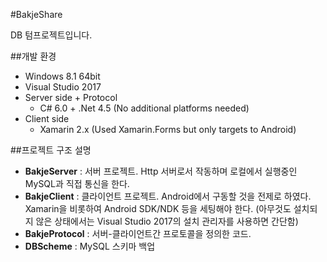 #BakjeShare

DB 텀프로젝트입니다.

##개발 환경

- Windows 8.1 64bit
- Visual Studio 2017
- Server side + Protocol
	- C# 6.0 + .Net 4.5 (No additional platforms needed)
- Client side
	- Xamarin 2.x (Used Xamarin.Forms but only targets to Android)

##프로젝트 구조 설명

- **BakjeServer** : 서버 프로젝트. Http 서버로서 작동하며 로컬에서 실행중인 MySQL과 직접 통신을 한다.
- **BakjeClient** : 클라이언트 프로젝트. Android에서 구동할 것을 전제로 하였다. Xamarin을 비롯하여 Android SDK/NDK 등을 세팅해야 한다. (아무것도 설치되지 않은 상태에서는 Visual Studio 2017의 설치 관리자를 사용하면 간단함)
- **BakjeProtocol** : 서버-클라이언트간 프로토콜을 정의한 코드.
- **DBScheme** : MySQL 스키마 백업


